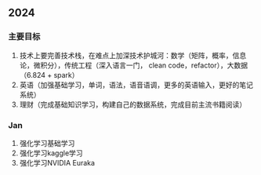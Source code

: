 ## 2024
### 主要目标
1. 技术上要完善技术栈，在难点上加深技术护城河：数学（矩阵，概率，信息论，微积分），传统工程（深入语言一门， clean code，refactor），大数据（6.824 + spark）
2. 英语（加强基础学习，单词，语法，语音语调，更多的英语输入，更好的笔记系统）
3. 理财（完成基础知识学习，构建自己的数据系统，完成目前主流书籍阅读）

### Jan
1. 强化学习基础学习
2. 强化学习kaggle学习
3. 强化学习NVIDIA Euraka